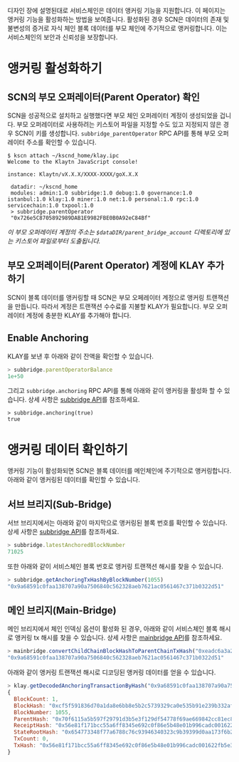 디자인 장에 설명된대로 서비스체인은 데이터 앵커링 기능을 지원합니다. 이 페이지는 앵커링 기능을 활성화하는 방법을 보여줍니다. 활성화된 경우 SCN은 데이터의 존재 및 불변성의 증거로 자식 체인 블록 데이터를 부모 체인에 주기적으로 앵커링합니다. 이는 서비스체인의 보안과 신뢰성을 보장합니다.

# 앵커링 활성화하기<a id="enable-anchoring"></a>

## SCN의 부모 오퍼레이터(Parent Operator) 확인 <a id="check-parent-operator-of-scn"></a>
SCN을 성공적으로 설치하고 실행했다면 부모 체인 오퍼레이터 계정이 생성되었을 겁니다. 부모 오퍼레이터로 사용하려는 키스토어 파일을 지정할 수도 있고 지정되지 않은 경우 SCN이 키를 생성합니다. `subbridge_parentOperator` RPC API를 통해 부모 오퍼레이터 주소를 확인할 수 있습니다.

```
$ kscn attach ~/kscnd_home/klay.ipc
Welcome to the Klaytn JavaScript console!

instance: Klaytn/vX.X.X/XXXX-XXXX/goX.X.X

 datadir: ~/kscnd_home
 modules: admin:1.0 subbridge:1.0 debug:1.0 governance:1.0 istanbul:1.0 klay:1.0 miner:1.0 net:1.0 personal:1.0 rpc:1.0 servicechain:1.0 txpool:1.0
 > subbridge.parentOperator
 "0x726e5C8705892989DAB1E9982FBE0B0A92eC84Bf"

```
*이 부모 오퍼레이터 계정의 주소는 `$dataDIR/parent_bridge_account` 디렉토리에 있는  키스토어 파일로부터 도출됩니다.*


## 부모 오퍼레이터(Parent Operator) 계정에 KLAY 추가하기<a id="add-klay-to-parent-operator-account"></a>
SCN이 블록 데이터를 앵커링할 때 SCN은 부모 오페레이터 계정으로 앵커링 트랜잭션을 만듭니다. 따라서 계정은 트랜잭션 수수료를 지불할 KLAY가 필요합니다. 부모 오퍼레이터 계정에 충분한 KLAY를 추가해야 합니다.

## Enable Anchoring <a id="enable-anchoring"></a>
KLAY를 보낸 후 아래와 같이 잔액을 확인할 수 있습니다.
```javascript
> subbridge.parentOperatorBalance
1e+50
```

그리고 `subbridge.anchoring` RPC API를 통해 아래와 같이 앵커링을 활성화 할 수 있습니다. 상세 사항은 [subbridge API](../../../bapp/json-rpc/api-references/subbridge.md#subbridge_anchoring)를 참조하세요.
```
> subbridge.anchoring(true)
true
```

# 앵커링 데이터 확인하기<a id="check-anchoring-data"></a>
앵커링 기능이 활성화되면 SCN은 블록 데이터를 메인체인에 주기적으로 앵커링합니다. 아래와 같이 앵커링된 데이터를 확인할 수 있습니다.

## 서브 브리지(Sub-Bridge)<a id="sub-bridge"></a>
서브 브리지에서는 아래와 같이 마지막으로 앵커링된 블록 번호를 확인할 수 있습니다. 상세 사항은 [subbridge API](../../../bapp/json-rpc/api-references/subbridge.md#subbridge_latestAnchoredBlockNumber)를 참조하세요.
```javascript
> subbridge.latestAnchoredBlockNumber
71025
```

또한 아래와 같이 서비스체인 블록 번호로 앵커링 트랜잭션 해시를 찾을 수 있습니다.
```javascript
> subbridge.getAnchoringTxHashByBlockNumber(1055)
"0x9a68591c0faa138707a90a7506840c562328aeb7621ac0561467c371b0322d51"
```

## 메인 브리지(Main-Bridge)<a id="sub-bridge"></a>
메인 브리지에서 체인 인덱싱 옵션이 활성화 된 경우, 아래와 같이 서비스체인 블록 해시로 앵커링 tx 해시를 찾을 수 있습니다. 상세 사항은 [mainbridge API](../../../bapp/json-rpc/api-references/mainbridge.md#mainbridge_convertChildChainBlockHashToParentChainTxHash)를 참조하세요.

```javascript
> mainbridge.convertChildChainBlockHashToParentChainTxHash("0xeadc6a3a29a20c13824b5df1ba05cca1ed248d046382a4f2792aac8a6e0d1880")
"0x9a68591c0faa138707a90a7506840c562328aeb7621ac0561467c371b0322d51"
```

아래와 같이 앵커링 트랜잭션 해시로 디코딩된 앵커링 데이터를 얻을 수 있습니다.
```javascript
> klay.getDecodedAnchoringTransactionByHash("0x9a68591c0faa138707a90a7506840c562328aeb7621ac0561467c371b0322d51")
{
  BlockCount: 1,
  BlockHash: "0xcf5f591836d70a1da8e6bb8e5b2c5739329ca0e535b91e239b332af2e1b7f1f4",
  BlockNumber: 1055,
  ParentHash: "0x70f6115a5b597f29791d3b5e3f129df54778f69ae669842cc81ec8c432fee37c",
  ReceiptHash: "0x56e81f171bcc55a6ff8345e692c0f86e5b48e01b996cadc001622fb5e363b421",
  StateRootHash: "0x654773348f77a6788c76c93946340323c9b39399d0aa173f6b23fe082848d056",
  TxCount: 0,
  TxHash: "0x56e81f171bcc55a6ff8345e692c0f86e5b48e01b996cadc001622fb5e363b421"
}
```
